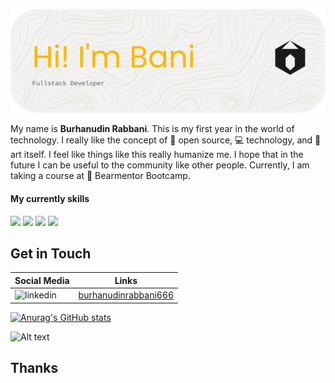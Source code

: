 ![Github-baner](/images/baner.png)

My name is **Burhanudin Rabbani**. This is my first year in the world of technology. I really like the concept of 🌟 open source, 💻 technology, and 🎨art itself. I feel like things like this really humanize me. I hope that in the future I can be useful to the community like other people. Currently, I am taking a course at 🐻 Bearmentor Bootcamp.

#### My currently skills

<img src="https://img.shields.io/badge/HTML5-E34F26?style=for-the-badge&logo=html5&logoColor=white" />
<img src="https://img.shields.io/badge/CSS3-1572B6?style=for-the-badge&logo=css3&logoColor=white" />
<img src="https://img.shields.io/badge/ChatGPT-74aa9c?style=for-the-badge&logo=openai&logoColor=white" />
<img src="https://img.shields.io/badge/Figma-F24E1E?style=for-the-badge&logo=figma&logoColor=white" />

## Get in Touch

| Social Media                                                                                                | Links                                                                             |
| ----------------------------------------------------------------------------------------------------------- | --------------------------------------------------------------------------------- |
| ![linkedin](https://img.shields.io/badge/LinkedIn-0077B5?style=for-the-badge&logo=linkedin&logoColor=white) | [burhanudinrabbani666](https://www.linkedin.com/in/burhanudin-rabbani-ba1033362/) |

[![Anurag's GitHub stats](https://github-readme-stats.vercel.app/api?username=burhanudinrabbani666&show_icons=true&theme=slateorange)](https://github.com/burhanudinrabbani666/github-readme-stats)

![Alt text](https://spotify-recently-played-readme.vercel.app/api?user=31yatzxiyqe4higksoqjdxcofzge&count=1)

## Thanks
